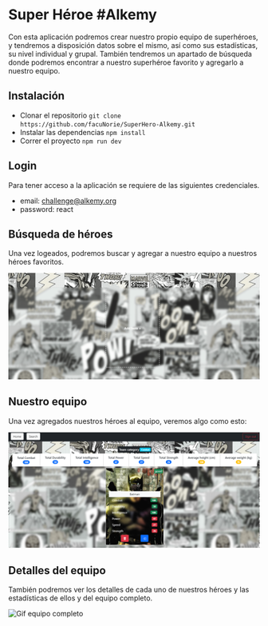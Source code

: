 # Super Héroe #Alkemy

Con esta aplicación podremos crear nuestro propio equipo de superhéroes, y tendremos a disposición datos sobre el mismo, así como sus estadísticas, su nivel individual y grupal.
También tendremos un apartado de búsqueda donde podremos encontrar a nuestro superhéroe favorito y agregarlo a nuestro equipo.

## Instalación

- Clonar el repositorio `git clone https://github.com/facuNorie/SuperHero-Alkemy.git`
- Instalar las dependencias `npm install`
- Correr el proyecto `npm run dev`

## Login

Para tener acceso a la aplicación se requiere de las siguientes credenciales.

- email: challenge@alkemy.org
- password: react

## Búsqueda de héroes

Una vez logeados, podremos buscar y agregar a nuestro equipo a nuestros héroes favoritos.

![Gif de busqueda de heroes](./gifs/search_heroes.gif)

## Nuestro equipo

Una vez agregados nuestros héroes al equipo, veremos algo como esto:

![Imagen mi equipo](./gifs/team.png)

## Detalles del equipo

También podremos ver los detalles de cada uno de nuestros héroes y las estadísticas de ellos y del equipo completo.

![Gif equipo completo](./gifs/details_hero.gif)
